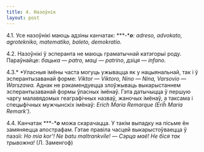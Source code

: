 ```yaml
---
title: 4. Назоўнік
layout: post
---
```



4.1. Усе назоўнікі маюць адзіны канчатак: ***-****o**: adreso,
advokato, agrotekniko, matematiko, baleto, demokratio.*

4.2. Назоўнікі ў эсперанта не маюць граматычнай катэгорыі роду.
Параўнайце: *бацька* — *patro, маці — patrino*, *дзіця* —
*infano.*

4.3.* *Уласныя імёны часта могуць ужывацца як у нацыянальнай, так і ў
эсперантызаванай форме: *Viktor* — *Viktoro, Nino* — *Nina, Varsovio*
— *Warszawa.* Аднак не рэкамендуецца злоўжываць выкарыстаннем
эсперантызаванай формы ўласных імёнаў. Гэта датычыцца ў
першую чаргу малавядомых геаграфічных назваў, жаночых імёнаў, а
таксама і спецыфічных мужчынскіх імёнаў: *Erich Maria Remarque (Eriĥ
Maria Remark').*

4.4. Канчатак ***-****o*** можа скарачацца. У такім выпадку на пісьме
ён замяняецца апострафам. Гэтае правіла часцей выкарыстоўваецца ў
паэзіі: *Ho mia kor'! Ne batu maltrankvile!* — *Сэрца маё! Не
біся так трывожна!* (Л. Заменгоф)

